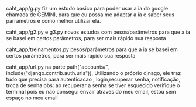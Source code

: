 caht_app/g.py
fiz um estudo basico para poder usar a ia do google chamada de GEMINI, para que eu possa me adaptar a ia e saber seus parrametros e como melhor utilizar ela.

caht_app/g2.py e g3.py
novos estudos com pesos/parâmetros para que a ia se basei em certos parâmetros, para ser mais rápido  sua resposta 

caht_app/treinamentos.py
pesos/parâmetros para que a ia se basei em certos parâmetros, para ser mais rápido  sua resposta 

caht_app/url.py
na parte     path("accounts/", include("django.contrib.auth.urls")),
Utilizando  o próprio djnago, ele traz tudo que precisa para autenticacao , login,recuperar senha, notificação, troca de senha
obs: ao recuperar a senha se tiver esquecido verifique o terminal pois eu nao consegui envair atraves do meu email, estou sem espaço no meu email 

